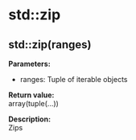 # std::zip

## std::zip(ranges)  
**Parameters:** 
* ranges: Tuple of iterable objects

**Return value:**  
array(tuple(...))  

**Description:**  
Zips
